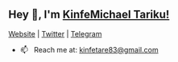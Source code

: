 ## Hey 👋, I'm [KinfeMichael Tariku!](https://kinfish.farmui.com)
[Website](https://kinfish.farmui.com//) |
[Twitter](https://twitter.com/kinfishT) |
[Telegram](https://t.me/Kinfe123)
- 📫 &nbsp; Reach me at: kinfetare83@gmail.com



